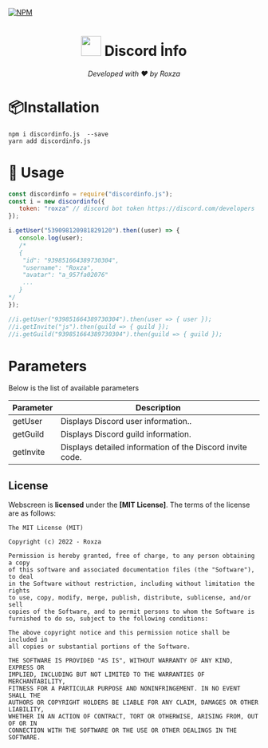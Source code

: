 [![NPM](https://img.shields.io/npm/dt/discordinfo.js.svg?maxAge=3600)](https://npmjs.com/package/discordinfo.js/)

<h1 align="center"><img width=40 src="https://cdn.roxza.me/images/discord.png"> Discord İnfo</h1>
<h6 align="center">Developed with ❤️ by Roxza</h6>

# 📦Installation

```console
npm i discordinfo.js  --save
yarn add discordinfo.js
```

# 📝 Usage

```js
const discordinfo = require("discordinfo.js");
const i = new discordinfo({
   token: "roxza" // discord bot token https://discord.com/developers
});

i.getUser("539098120981829120").then((user) => {
   console.log(user);
   /*
   {
    "id": "939851664389730304",
    "username": "Roxza",
    "avatar": "a_957fa02076"
    ...
   }
*/
});

//i.getUser("939851664389730304").then(user => { user });
//i.getInvite("js").then(guild => { guild });
//i.getGuild("939851664389730304").then(guild => { guild });
```

# Parameters

Below is the list of available parameters

| Parameter | Description                                               |
| --------- | --------------------------------------------------------- |
| getUser   | Displays Discord user information..                       |
| getGuild  | Displays Discord guild information.                       |
| getInvite | Displays detailed information of the Discord invite code. |

## License

Webscreen is **licensed** under the **[MIT License]**. The terms of the license are as follows:

    The MIT License (MIT)

    Copyright (c) 2022 - Roxza

    Permission is hereby granted, free of charge, to any person obtaining a copy
    of this software and associated documentation files (the "Software"), to deal
    in the Software without restriction, including without limitation the rights
    to use, copy, modify, merge, publish, distribute, sublicense, and/or sell
    copies of the Software, and to permit persons to whom the Software is
    furnished to do so, subject to the following conditions:

    The above copyright notice and this permission notice shall be included in
    all copies or substantial portions of the Software.

    THE SOFTWARE IS PROVIDED "AS IS", WITHOUT WARRANTY OF ANY KIND, EXPRESS OR
    IMPLIED, INCLUDING BUT NOT LIMITED TO THE WARRANTIES OF MERCHANTABILITY,
    FITNESS FOR A PARTICULAR PURPOSE AND NONINFRINGEMENT. IN NO EVENT SHALL THE
    AUTHORS OR COPYRIGHT HOLDERS BE LIABLE FOR ANY CLAIM, DAMAGES OR OTHER LIABILITY,
    WHETHER IN AN ACTION OF CONTRACT, TORT OR OTHERWISE, ARISING FROM, OUT OF OR IN
    CONNECTION WITH THE SOFTWARE OR THE USE OR OTHER DEALINGS IN THE SOFTWARE.
